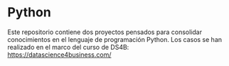 # Python
Este repositorio contiene dos proyectos pensados para consolidar conocimientos en el lenguaje de programación Python. Los casos se han realizado en el marco del curso de DS4B: https://datascience4business.com/

 
